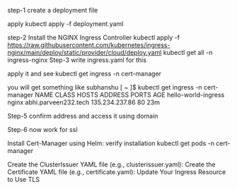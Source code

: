 step-1 create a deployment file 
 
apply kubectl apply -f deployment.yaml 

step-2 Install the NGINX Ingress Controller
kubectl apply -f https://raw.githubusercontent.com/kubernetes/ingress-nginx/main/deploy/static/provider/cloud/deploy.yaml
kubectl get all -n ingress-nginx
Step-3 write ingress.yaml for this 

apply it and see 
kubectl get ingress -n cert-manager

you will get something like 
subhanshu [ ~ ]$ kubectl get ingress -n cert-manager
NAME                  CLASS   HOSTS                  ADDRESS          PORTS   AGE
hello-world-ingress   nginx   abhi.parveen232.tech   135.234.237.86   80      23m

Step-5 confirm address and access it using domain 

Step-6 now work for ssl 

Install Cert-Manager using Helm:
verify installation kubectl get pods -n cert-manager

Create the ClusterIssuer YAML file (e.g., clusterissuer.yaml):
Create the Certificate YAML file (e.g., certificate.yaml):
Update Your Ingress Resource to Use TLS
